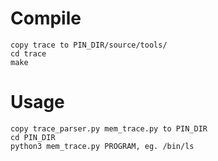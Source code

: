 # Compile
```
copy trace to PIN_DIR/source/tools/
cd trace
make
```

# Usage
```
copy trace_parser.py mem_trace.py to PIN_DIR
cd PIN_DIR
python3 mem_trace.py PROGRAM, eg. /bin/ls
```

